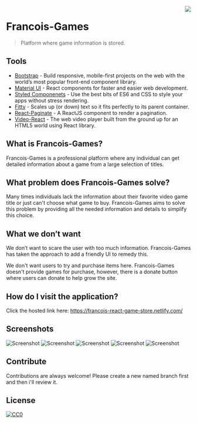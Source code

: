 <img src="https://i.imgur.com/7mfuOn7.png" align="right" />

# Francois-Games 

> Platform where game information is stored.

## Tools

- [Bootstrap](https://getbootstrap.com/) - Build responsive, mobile-first projects on the web with the world’s most popular front-end component library.
- [Material UI](https://material-ui.com/) - React components for faster and easier web development.
- [Styled Componenets](https://www.styled-components.com/) - Use the best bits of ES6 and CSS to style your apps without stress rendering.
- [Fitty](https://github.com/rikschennink/fitty) - Scales up (or down) text so it fits perfectly to its parent container.
- [React-Paginate](https://www.npmjs.com/package/react-paginate) - A ReactJS component to render a pagination.
- [Video-React](https://video-react.js.org/) - The web video player built from the ground up for an HTML5 world using React library.

## What is Francois-Games?

Francois-Games is a professional platform where any individual can get detailed information about a game from a large selection of titles.

## What problem does Francois-Games solve?

Many times individuals lack the information about their favorite video game title or just can't choose what game to buy. Francois-Games aims to solve this problem by providing all the needed information and details to simplify this choice.

## What we don’t want

We don’t want to scare the user with too much information. Francois-Games has taken the approach to add a friendly UI to remedy this.

We don't want users to try and purchase items here. Francois-Games doesn't provide games for purchase, however, there is a donate button where users can donate to help grow the site.

## How do I visit the application?

Click the hosted link here: https://francois-react-game-store.netlify.com/

## Screenshots 
![Screenshot](https://i.imgur.com/lFYw0on.png)
![Screenshot](https://i.imgur.com/4W7LfnJ.png)
![Screenshot](https://i.imgur.com/3ZMxCIa.png)
![Screenshot](https://i.imgur.com/um1x0fa.png)
![Screenshot](https://i.imgur.com/F0czZ2r.png)

## Contribute

Contributions are always welcome!
Please create a new named branch first and then i'll review it.

## License

[![CC0](https://licensebuttons.net/p/zero/1.0/88x31.png)](https://creativecommons.org/publicdomain/zero/1.0/)
